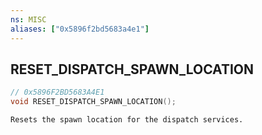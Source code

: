 ```yaml
---
ns: MISC
aliases: ["0x5896f2bd5683a4e1"]
---
```

## RESET_DISPATCH_SPAWN_LOCATION

```c
// 0x5896F2BD5683A4E1
void RESET_DISPATCH_SPAWN_LOCATION();
```

```
Resets the spawn location for the dispatch services.
```
